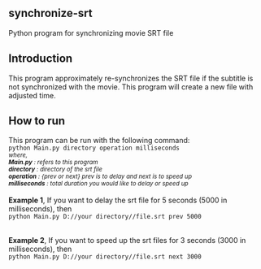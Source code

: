 ## synchronize-srt
Python program for synchronizing movie SRT file

## Introduction
This program approximately re-synchronizes the SRT file if the subtitle is not synchronized
with the movie. This program will create a new file with adjusted time.

## How to run
This program can be run with the following command: <br>
    ```python Main.py directory operation milliseconds``` <br>
    <i><small>where, <br>
    <b>Main.py</b>     : refers to this program <br>
    <b>directory</b>   : directory of the srt file <br>
    <b>operation</b>   : {prev or next} prev is to delay and next is to speed up <br>
    <b>milliseconds</b>    : total duration you would like to delay or speed up <br></small></i>
<br>
<b>Example 1</b>, If you want to delay the srt file for 5 seconds (5000 in milliseconds), then <br>
    ```python Main.py D://your directory//file.srt prev 5000``` <br> <br>

<b>Example 2</b>, If you want to speed up the srt files for 3 seconds (3000 in milliseconds), then <br>
    ```python Main.py D://your directory//file.srt next 3000```
